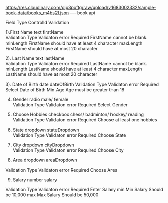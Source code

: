https://res.cloudinary.com/dip3poftg/raw/upload/v1683002332/sample-book-data/books_m4bs2l.json --- book api

Field	Type	ControlId	Validation

1).First Name	text	firstName	
Validation Type	Validaton error
Required	FirstName cannot be blank.
minLength	FirstName should have at least 4 character
maxLength	FirstName should have at most 20 character
 

2). Last Name	text	lastName	
Validation Type	Validaton error
Required	LastName cannot be blank.
minLength	LastName should have at least 4 character
maxLength	LastName should have at most 20 character
 

3). Date of Birth	date	dateOfBirth	
Validation Type	Validaton error
Required	Select Date of Birth
Min Age	Age must be greater than 18
 

4) Gender	radio	male/ female	
Validation Type	Validaton error
Required	Select Gender
 

5) Choose Hobbies	checkbox	chess/ badminton/ hockey/ reading	
Validation Type	Validaton error
Required	Choose at least one hobbies
 

6) State	dropdown	stateDropdown	
Validation Type	Validaton error
Required	Choose State
 

7) City	dropdown	cityDropdown	
Validation Type	Validaton error
Required	Choose City
 
8) Area	dropdown	areaDropdown	
 
Validation Type	Validaton error
Required	Choose Area 

9) Salary	number	salary	

Validation Type	Validaton error
Required	Enter Salary
min	Min Salary Should be 10,000
max	Max Salary Should be 50,000
